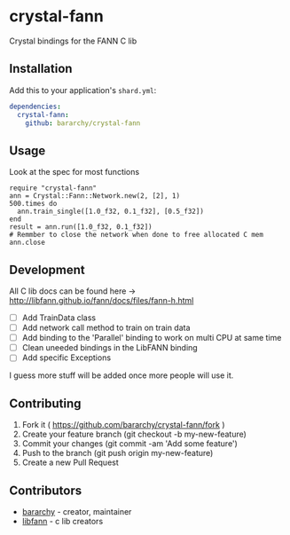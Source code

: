 # crystal-fann

Crystal bindings for the FANN C lib

## Installation

Add this to your application's `shard.yml`:

```yaml
dependencies:
  crystal-fann:
    github: bararchy/crystal-fann
```

## Usage

Look at the spec for most functions

```crystal
require "crystal-fann"
ann = Crystal::Fann::Network.new(2, [2], 1)
500.times do
  ann.train_single([1.0_f32, 0.1_f32], [0.5_f32])
end
result = ann.run([1.0_f32, 0.1_f32])
# Remmber to close the network when done to free allocated C mem
ann.close
```

## Development
All C lib docs can be found here -> http://libfann.github.io/fann/docs/files/fann-h.html  

- [ ] Add TrainData class  
- [ ] Add network call method to train on train data  
- [ ] Add binding to the 'Parallel' binding to work on multi CPU at same time  
- [ ] Clean uneeded bindings in the LibFANN binding  
- [ ] Add specific Exceptions  

I guess more stuff will be added once more people will use it.  

## Contributing

1. Fork it ( https://github.com/bararchy/crystal-fann/fork )
2. Create your feature branch (git checkout -b my-new-feature)
3. Commit your changes (git commit -am 'Add some feature')
4. Push to the branch (git push origin my-new-feature)
5. Create a new Pull Request

## Contributors

- [bararchy](https://github.com/bararchy) - creator, maintainer
- [libfann](https://github.com/libfann/fann) - c lib creators
